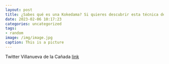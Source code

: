 ```yaml
---
layout: post
title: ¿Sabes qué es una Kokedama? Si quieres descubrir esta técnica de jardinería japonesa, puedes apuntarte al taller “Kokedama spa...
date: 2023-02-06 10:17:23
categories: uncategorized
tags:
- random
image: /img/image.jpg
caption: This is a picture
---
```

Twitter Villanueva de la Cañada [link](https://twitter.com/AytoVDLCanada/status/1622538395531476993)

